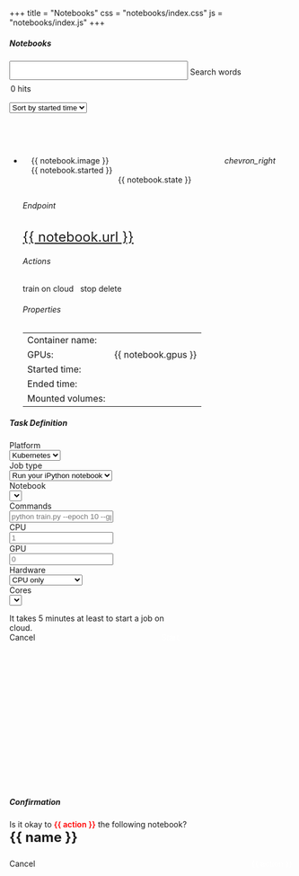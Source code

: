 +++
title = "Notebooks"
css = "notebooks/index.css"
js = "notebooks/index.js"
+++

<main>
  <section class="container content-header">
    <div class="row">
      <div class="col s12" style="min-height: 182px;">
        <h5 class="light grey-text text-darken-2">Notebooks</h5>
        <form>
          <div class="row hide-on-small-only">
            <div class="col m12" style="padding-right: 0;">
              <div class="input-field" style="width: 90%;margin: 13px 0 -13px 0;">
                <input id="query-words" type="text" style="font-size: 1.5rem;">
                <label for="query-words">Search words</label>
              </div>
            </div>
          </div>
          <div class="clear-both"></div>
          <div class="row">
            <div class="col s3">
              <div style="margin: 5px 0 0 2px;line-height: 3rem;">
                <span id="record-count">0</span>&nbsp;hits
              </div>
            </div>
            <div class="col s9">
              <div class="row">
                <div class="input-field inline thin-input right col m5 s12" style="max-width: 180px;">
                  <select id="query-order-type">
                    <option value="1">Sort by name</option>
                    <option value="2" selected="selected">Sort by started time</option>
                  </select>
                </div>
              </div>
            </div>
          </div>
        </form>
      </div>
    </div>
  </section>

  <section class="container main">
    <div class="row">
      <div class="col s12" style="margin-bottom: 15px;">
        <div id="data">
          <ul class="collapsible" id="accordion">
            <li v-for="notebook in notebooks" :key="notebook.id"
                :data-id="notebook.id" :data-url="notebook.url">
              <div class="row row-header" style="padding: 13px 30px 10px 15px;"
                   :id="notebook.id" :data-target="'#body-'+notebook.id"
                   data-toggle="collapse" aria-expanded="true"
                   :aria-controls="'body-'+notebook.id">
                <div class="col-1">
                  <i v-if="notebook.url.length > 0"
                     class="material-icons" style="float: right;">chevron_right</i>
                </div>
                <div class="col-6">
                  <div class="cut-text">{{ notebook.image }}</div>
                </div>
                <div class="col-3 cut-text">{{ notebook.started }}</div>
                <div class="col-2" style="text-align: center;">
                  <div class="label" style="margin-left: 5px;"
                      :class="notebook.classObject">{{ notebook.state }}</div>
                </div>
              </div>
              <div v-if="notebook.url.length > 0"
                   :id="'body-'+notebook.id" class="row collapse row-body"
                   :aria-labelledby="notebook.id"
                   data-parent="#accordion">
                <div class="col-12" v-if="notebook.state != 'exited'">
                  <div class="row"><div class="col-12" style="margin-bottom: 20px;">
                    <h6>Endpoint</h6>
                    <a href="#" target="_blank" class="endpoint"
                      style="font-size: 1.5rem;">{{ notebook.url }}</a>
                  </div></div>
                </div>
                <div class="col-12">
                  <div class="row"><div class="col-12" style="margin-bottom: 20px;">
                    <h6>Actions</h6>
                    <div style="margin: 20px 0 5px 0;">
                      <a v-if="trainOnCloud" class="waves-effect waves-light btn blue darken-1"
                        tabindex="0" v-on:click="train">train on cloud</a>
                      <span>&nbsp;</span>
                      <!-- <a class="waves-effect waves-light btn blue darken-1"
                        tabindex="0">Run more like this</a>
                      <span>&nbsp;</span> -->
                      <a class="waves-effect waves-light btn red lighten-2 act-stop" tabindex="0"
                        v-if="notebook.state != 'exited'" v-on:click="stop">stop</a>
                      <a class="waves-effect waves-light btn red lighten-2 act-delete"
                        tabindex="0" v-if="notebook.state == 'exited'"
                        v-on:click="del">delete</a>
                    </div>
                  </div></div>
                </div>
                <div class="col-12">
                  <div class="row"><div class="col-12" style="margin-bottom: 20px;">
                    <h6>Properties</h6>
                    <table class="table highlight">
                      <tbody>
                        <tr><td>Container name:</td><td class="notebook-name"></td></tr>
                        <tr><td>GPUs:</td><td>{{ notebook.gpus }}</td></tr>
                        <tr><td>Started time:</td><td class="notebook-started"></td></tr>
                        <tr><td>Ended time:</td><td class="notebook-ended"></td></tr>
                        <tr><td>Mounted volumes:</td><td class="notebook-volumes"></td></tr>
                      </tbody>
                    </table>
                  </div></div>
                </div>
                <div class="clear-both"></div>
              </div>
            </li>
          </ul>
        </div>
      </div>
    </div>
  </section>
</main>

<div id="training-dialog" class="modal popup-dialog"
    style="height: 655px;width: 60%;max-height: 100%;">
  <div class="modal-content">
    <h5>Task Definition</h5>
  </div>
  <div class="modal-footer row">
    <section class="container wait-icon" style="position: absolute;top: 40%;left: 0;display:none;">
      <div style="margin: 30px auto 0 auto;width: 75px;">
        <div class="preloader-wrapper big active">
          <div class="spinner-layer spinner-green-only">
            <div class="circle-clipper left">
              <div class="circle"></div>
            </div>
            <div class="gap-patch">
              <div class="circle"></div>
            </div>
            <div class="circle-clipper right">
              <div class="circle"></div>
            </div>
          </div>
        </div>
      </div>
    </section>
    <div class="col-12" style="margin: 15px 0px 7px 0;min-height: 50px;">
      <form autocomplete="off" v-on:submit.prevent>
        <div class="form-group row">
          <label class="col-sm-3 control-label">Platform</label>
          <div class="col-sm-9 training-platform">
            <select>
              <option value="0">Kubernetes</option>
              <option value="1">Rescale</option>
            </select>
          </div>
        </div>
        <div class="form-group row considerable">
          <label class="col-sm-3 control-label">Job type</label>
          <div class="col-sm-9 training-type">
            <select>
              <option value="0">Run your iPython notebook</option>
              <option value="1">Run commmands</option>
            </select>
          </div>
        </div>
        <div class="form-group row considerable">
          <label class="col-sm-3 control-label">Notebook</label>
          <div class="col-sm-9 training-notebook">
            <select></select>
          </div>
        </div>
        <div class="form-group row">
          <label class="col-sm-3 control-label">Commands</label>
          <div class="col-sm-9">
            <input type="text" class="form-control training-cmds" v-model="cmd"
                  placeholder="python train.py --epoch 10 --gpu 1" />
          </div>
        </div>
        <div class="form-group row">
          <label class="col-sm-3 control-label">CPU</label>
          <div class="col-sm-9">
            <input type="number" class="form-control training-cpus text-right"
                   v-model="cpus" placeholder="1" />
          </div>
        </div>
        <div class="form-group row">
          <label class="col-sm-3 control-label">GPU</label>
          <div class="col-sm-9">
            <input type="number" class="form-control training-gpus text-right"
                   v-model="gpus" placeholder="0" />
          </div>
        </div>
        <div class="form-group row">
          <label class="col-sm-3 control-label">Hardware</label>
          <div class="col-sm-9 training-coretype">
            <select>
              <option value="emerald">CPU only</option>
              <option value="dolomite">GPU (Tesla V100)</option>
            </select>
          </div>
        </div>
        <div class="form-group row">
          <label class="col-sm-3 control-label">Cores</label>
          <div class="col-sm-9 training-cores">
            <select></select>
          </div>
        </div>
        <div class="clear-both"></div>
      </form>
    </div>
    <div class="row">
      <div class="col-12">
        <p style="margin-bottom: 0;">It takes 5 minutes at least to start a job on cloud.</p>
      </div>
    </div>
    <div class="clear-both"></div>
    <div class="col-12">
      <a class="waves-effect waves-light btn cancel" tabindex="0" v-on:click="close">Cancel</a>
      <a id="act-submit" class="waves-effect waves-light btn submit" tabindex="0" 
         style="float: right;color: white !important;" v-on:click="submit">Start</a>
    </div>
  </div>
</div>

<div id="notebook-modify" class="modal popup-dialog" style="height: 245px;">
  <div class="modal-content">
    <h5>Confirmation</h5>
  </div>
  <div class="modal-footer row">
    <div class="col-12" style="margin: 15px 0 20px 0;min-height: 50px;">
      <span>Is it okay to <span style="color: red;font-weight: 600;">{{ action }}</span> the following notebook?</span><br>
      <strong style="font-weight: bold;font-size: 1.5rem;">{{ name }}</strong>
    </div>
    <div class="clear-both"></div>
    <div class="col-12">
      <a class="waves-effect waves-light btn cancel" tabindex="0" v-on:click="close">Cancel</a>
      <a class="waves-effect waves-light btn blue darken-1 delete" tabindex="0"
         style="float: right;color: white !important;" v-on:click="exec">{{ action }}</a>
    </div>
  </div>
</div>
